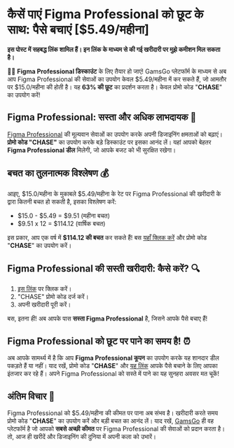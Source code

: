 # कैसें पाएं Figma Professional को छूट के साथ: पैसे बचाएं [$5.49/महीना]

**इस पोस्ट में सहबद्ध लिंक शामिल हैं। इन लिंक के माध्यम से की गई खरीदारी पर मुझे कमीशन मिल सकता है।**

🎉🎉 **Figma Professional डिस्काउंट** के लिए तैयार हो जाएं! GamsGo प्लेटफॉर्म के माध्यम से अब आप Figma Professional की सेवाओं का उपयोग केवल $5.49/महीना में कर सकते हैं, जो आमतौर पर $15.0/महीना की होती है। यह **63% की छूट** का प्रदर्शन करता है। केवल प्रोमो कोड "**CHASE**" का उपयोग करें!

## Figma Professional: सस्ता और अधिक लाभदायक 🎁

[Figma Professional](https://www.gamsgo.com/partner/ykeX7B) की मूल्यवान सेवाओं का उपयोग करके अपनी डिजाइनिंग क्षमताओं को बढ़ाएं। **प्रोमो कोड "CHASE"** का उपयोग करके बड़े डिस्काउंट पर इसका आनंद लें। यहां आपको बेहतर **Figma Professional डील** मिलेगी, जो आपके बजट को भी सुरक्षित रखेगा।

## बचत का तुलनात्मक विश्लेषण 💰

आइए, $15.0/महीना के मुकाबले $5.49/महीना के रेट पर Figma Professional की खरीदारी के द्वारा कितनी बचत हो सकती है, इसका विश्लेषण करें:

* $15.0 - $5.49 = $9.51 (महीना बचत)
* $9.51 x 12 = $114.12 (वार्षिक बचत)

इस प्रकार, आप एक वर्ष में **$114.12 की बचत** कर सकते हैं! बस [यहाँ क्लिक करें](https://www.gamsgo.com/partner/ykeX7B) और प्रोमो कोड "**CHASE**" का उपयोग करें।

## Figma Professional की सस्ती खरीदारी: कैसे करें? 🔍 

1. [इस लिंक](https://www.gamsgo.com/partner/ykeX7B) पर क्लिक करें।
2. "CHASE" प्रोमो कोड दर्ज करें।
3. अपनी खरीदारी पूरी करें। 

बस, इतना ही! अब आपके पास **सस्ता Figma Professional** है, जिसने आपके पैसे बचाए हैं!

## Figma Professional को छूट पर पाने का समय है! ⏰ 

अब आपके सामर्थ्य में है कि आप **Figma Professional कूपन** का उपयोग करके यह शानदार डील पकड़ते हैं या नहीं। याद रखें, प्रोमो कोड "**CHASE**" और [यह लिंक](https://www.gamsgo.com/partner/ykeX7B) आपके पैसे बचाने के लिए आपका इंतजार कर रहे हैं। अपने Figma Professional को सस्ते में पाने का यह सुनहरा अवसर मत चूकें!

## अंतिम विचार 💭

Figma Professional को $5.49/महीना की कीमत पर पाना अब संभव है। खरीदारी करते समय प्रोमो कोड "**CHASE**" का उपयोग करें और बड़ी बचत का आनंद लें। याद रखें, [GamsGo](https://www.gamsgo.com/partner/ykeX7B) ही वह प्लेटफॉर्म है जो आपको **सबसे अच्छी कीमत** पर Figma Professional की सेवाओं को प्रदान करता है। तो, आज ही खरीदें और डिजाइनिंग की दुनिया में अपनी कला को उभारें।